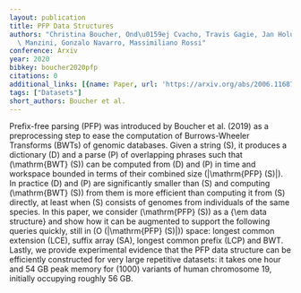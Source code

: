 ```yaml
---
layout: publication
title: PFP Data Structures
authors: "Christina Boucher, Ond\u0159ej Cvacho, Travis Gagie, Jan Holub, Giovanni\
  \ Manzini, Gonzalo Navarro, Massimiliano Rossi"
conference: Arxiv
year: 2020
bibkey: boucher2020pfp
citations: 0
additional_links: [{name: Paper, url: 'https://arxiv.org/abs/2006.11687'}]
tags: ["Datasets"]
short_authors: Boucher et al.
---
```

Prefix-free parsing (PFP) was introduced by Boucher et al. (2019) as a
preprocessing step to ease the computation of Burrows-Wheeler Transforms (BWTs)
of genomic databases. Given a string \(S\), it produces a dictionary \(D\) and a
parse \(P\) of overlapping phrases such that \(\mathrm\{BWT\} (S)\) can be computed
from \(D\) and \(P\) in time and workspace bounded in terms of their combined size
\(|\mathrm\{PFP\} (S)|\). In practice \(D\) and \(P\) are significantly smaller than
\(S\) and computing \(\mathrm\{BWT\} (S)\) from them is more efficient than computing
it from \(S\) directly, at least when \(S\) consists of genomes from individuals of
the same species. In this paper, we consider \(\mathrm\{PFP\} (S)\) as a \{\em data
structure\} and show how it can be augmented to support the following queries
quickly, still in \(O (|\mathrm\{PFP\} (S)|)\) space: longest common extension
(LCE), suffix array (SA), longest common prefix (LCP) and BWT. Lastly, we
provide experimental evidence that the PFP data structure can be efficiently
constructed for very large repetitive datasets: it takes one hour and 54 GB
peak memory for \(1000\) variants of human chromosome 19, initially occupying
roughly 56 GB.